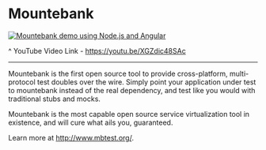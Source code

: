 # Mountebank

<p align="center">

[![Mountebank demo using Node.js and Angular](https://img.youtube.com/vi/XGZdic48SAc/0.jpg)](https://www.youtube.com/watch?v=XGZdic48SAc)

</p>

^ YouTube Video Link - https://youtu.be/XGZdic48SAc

<hr>

Mountebank is the first open source tool to provide cross-platform, multi-protocol test doubles over the wire. Simply point your application under test to mountebank instead of the real dependency, and test like you would with traditional stubs and mocks.

Mountebank is the most capable open source service virtualization tool in existence, and will cure what ails you, guaranteed.

Learn more at http://www.mbtest.org/.
